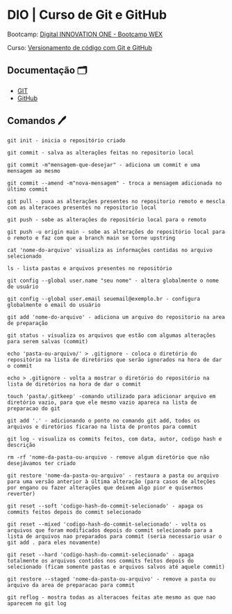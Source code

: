 
# DIO | Curso de Git e GitHub

Bootcamp:
[Digital INNOVATION ONE - Bootcamp WEX](https://web.dio.me/track/824331c4-b300-4f76-b29d-ce6c147932bf)

Curso:
[Versionamento de código com Git e GitHub](https://web.dio.me/course/versionamento-de-codigo-com-git-e-github/learning/f3cbaa66-efbd-4c25-842e-2069c188c066?back=/track/bootcamp-wex-desenvolvimento-net-e-qa&tab=undefined&moduleId=undefined)

## Documentação 🗂

- [GIT](https://git-scm.com/doc)
- [GitHub](https://docs.github.com/pt)

## Comandos 🖊

```
git init - inicia o repositório criado

git commit - salva as alterações feitas no repositorio local

git commit -m"mensagem-que-desejar" - adiciona um commit e uma mensagem ao mesmo

git commit --amend -m"nova-mensagem" - troca a mensagem adicionada no último commit

git pull - puxa as alterações presentes no repositorio remoto e mescla com as alteracoes presentes no repositorio local

git push - sobe as alterações do repositório local para o remoto

git push -u origin main - sobe as alterações do repositório local para o remoto e faz com que a branch main se torne upstring

cat 'nome-do-arquivo' visualiza as informações contidas no arquivo selecionado

ls - lista pastas e arquivos presentes no repositório

git config --global user.name "seu nome" - altera globalmente o nome de usuário

git config --global user.email seuemail@exemplo.br - configura globalmente o email do usuário

git add 'nome-do-arquivo' - adiciona um arquivo do repositorio na area de preparação

git status - visualiza os arquivos que estão com algumas alterações para serem salvas (commit)

echo 'pasta-ou-arquivo/' > .gitignore - coloca o diretório do repositório na lista de diretórios que serão ignorados na hora de dar o commit

echo > .gitignore - volta a mostrar o diretório do repositório na lista de diretórios na hora de dar o commit

touch 'pasta/.gitkeep' -comando utilizado para adicionar arquivo em diretório vazio, para que ele mesmo vazio apareca na lista de preparacao do git

git add '.' - adicionando o ponto no comando git add, todos os arquivos e diretórios ficarao na lista de prontos para commit

git log - visualiza os commits feitos, com data, autor, codigo hash e descrição

rm -rf 'nome-da-pasta-ou-arquivo - remove algum diretório que não desejávamos ter criado

git restore 'nome-da-pasta-ou-arquivo' - restaura a pasta ou arquivo para uma versão anterior à última alteração (para casos de alteções por engano ou fazer alterações que deixem algo pior e quisermos reverter)

git reset --soft 'codigo-hash-do-commit-selecionado' - apaga os commits feitos depois do commit selecionado

git reset --mixed 'codigo-hash-do-commit-selecionado' - volta os arquivos que foram modificados depois do commit selecionado para a lista de arquivos nao preparados para commit (seria necessario usar o git add . para eles novamente)

git reset --hard 'codigo-hash-do-commit-selecionado' - apaga totalmente os arquivos contidos nos commits feitos depois do selecionado (ficam somente pastas e arquivos salvos até aquele commit)

git restore --staged 'nome-da-pasta-ou-arquivo' - remove a pasta ou arquivo da area de preparacao para commit

git reflog - mostra todas as alteracoes feitas ate mesmo as que nao aparecem no git log

